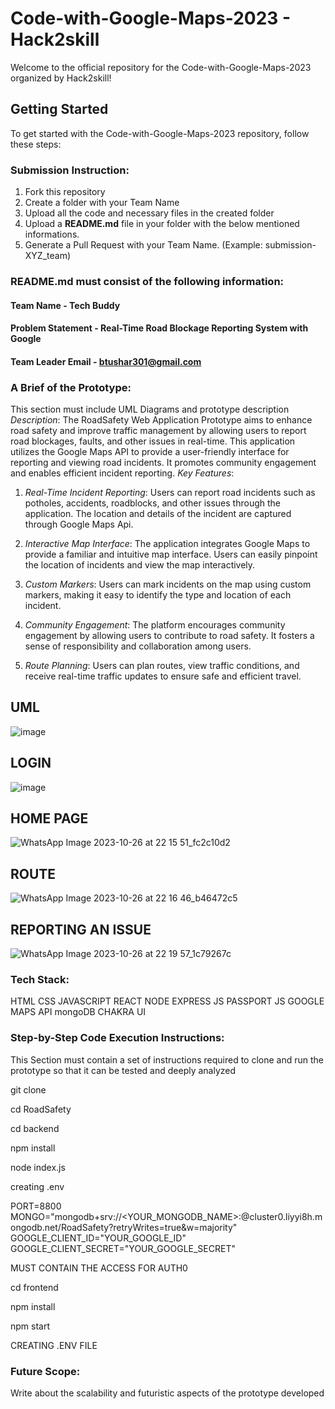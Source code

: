 # Code-with-Google-Maps-2023 - Hack2skill

Welcome to the official repository for the Code-with-Google-Maps-2023 organized by Hack2skill!

## Getting Started

To get started with the Code-with-Google-Maps-2023 repository, follow these steps:

### Submission Instruction:

1. Fork this repository
2. Create a folder with your Team Name
3. Upload all the code and necessary files in the created folder
4. Upload a **README.md** file in your folder with the below mentioned informations.
5. Generate a Pull Request with your Team Name. (Example: submission-XYZ_team)

### README.md must consist of the following information:

#### Team Name - Tech Buddy

#### Problem Statement - Real-Time Road Blockage Reporting System with Google

#### Team Leader Email - btushar301@gmail.com

### A Brief of the Prototype:

This section must include UML Diagrams and prototype description
_Description_:
The RoadSafety Web Application Prototype aims to enhance road safety and improve traffic management by allowing users to report road blockages, faults, and other issues in real-time. This application utilizes the Google Maps API to provide a user-friendly interface for reporting and viewing road incidents. It promotes community engagement and enables efficient incident reporting.
_Key Features_:

1. _Real-Time Incident Reporting_: Users can report road incidents such as potholes, accidents, roadblocks, and other issues through the application. The location and details of the incident are captured through Google Maps Api.

2. _Interactive Map Interface_: The application integrates Google Maps to provide a familiar and intuitive map interface. Users can easily pinpoint the location of incidents and view the map interactively.

3. _Custom Markers_: Users can mark incidents on the map using custom markers, making it easy to identify the type and location of each incident.

4. _Community Engagement_: The platform encourages community engagement by allowing users to contribute to road safety. It fosters a sense of responsibility and collaboration among users.

5. _Route Planning_: Users can plan routes, view traffic conditions, and receive real-time traffic updates to ensure safe and efficient travel.
## UML
![image](https://github.com/devil-1964/RoadSafety/assets/98086933/e8498383-9792-4933-9d67-a79bd2aa6e10)

## LOGIN 
![image](https://github.com/devil-1964/RoadSafety/assets/98086933/3899c568-f07c-4af7-ac5a-d757a47f90df)

## HOME PAGE
![WhatsApp Image 2023-10-26 at 22 15 51_fc2c10d2](https://github.com/devil-1964/RoadSafety/assets/98086933/3dcc5009-58df-4f2e-9027-65991f11c0b4)

## ROUTE
![WhatsApp Image 2023-10-26 at 22 16 46_b46472c5](https://github.com/devil-1964/RoadSafety/assets/98086933/acb9db6e-1550-4777-a3cb-88ec63470395)

## REPORTING AN ISSUE
![WhatsApp Image 2023-10-26 at 22 19 57_1c79267c](https://github.com/devil-1964/RoadSafety/assets/98086933/5a0ffb72-adfa-44fa-bf97-a8c49a314e9f)

### Tech Stack:

HTML
CSS
JAVASCRIPT
REACT
NODE
EXPRESS JS
PASSPORT JS
GOOGLE MAPS API
mongoDB
CHAKRA UI

### Step-by-Step Code Execution Instructions:

This Section must contain a set of instructions required to clone and run the prototype so that it can be tested and deeply analyzed

git clone 

cd RoadSafety

cd backend

npm install

node index.js

creating .env


PORT=8800
MONGO="mongodb+srv://<YOUR_MONGODB_NAME>:<PASSWORD>@cluster0.liyyi8h.mongodb.net/RoadSafety?retryWrites=true&w=majority"
GOOGLE_CLIENT_ID="YOUR_GOOGLE_ID"
GOOGLE_CLIENT_SECRET="YOUR_GOOGLE_SECRET"

MUST CONTAIN THE ACCESS FOR AUTH0



cd frontend

npm install 

npm start

CREATING .ENV FILE











### Future Scope:

Write about the scalability and futuristic aspects of the prototype developed
